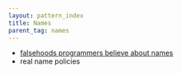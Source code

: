```yaml
---
layout: pattern_index
title: Names
parent_tag: names
---
```


- [falsehoods programmers believe about names](https://www.kalzumeus.com/2010/06/17/falsehoods-programmers-believe-about-names/)
- real name policies
